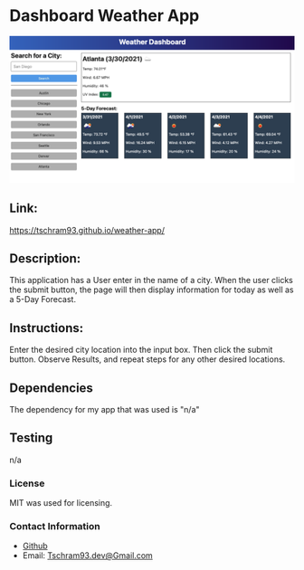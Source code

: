 # Dashboard Weather App

![Dashboard-weather-app-preview](weather-app.png)

## Link:

https://tschram93.github.io/weather-app/

## Description:

This application has a User enter in the name of a city. When the user clicks
the submit button, the page will then display information for today as well as a
5-Day Forecast.

## Instructions:

Enter the desired city location into the input box. Then click the submit
button. Observe Results, and repeat steps for any other desired locations.

## Dependencies

The dependency for my app that was used is "n/a"

## Testing

n/a

### License

MIT was used for licensing.

### Contact Information

- [Github](https://github.com/Tschram93)
- Email: Tschram93.dev@Gmail.com
